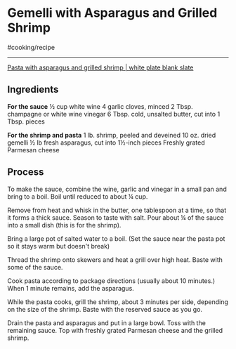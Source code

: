 # Gemelli with Asparagus and Grilled Shrimp
#cooking/recipe
- - - -
[Pasta with asparagus and grilled shrimp | white plate blank slate](http://whiteplateblankslate.com/pasta-asparagus-shrimp/)

## Ingredients
**For the sauce**
½ cup white wine
4 garlic cloves, minced
2 Tbsp. champagne or white wine vinegar
6 Tbsp. cold, unsalted butter, cut into 1 Tbsp. pieces

**For the shrimp and pasta**
1 lb. shrimp, peeled and deveined
10 oz. dried gemelli
½ lb fresh asparagus, cut into 1½-inch pieces
Freshly grated Parmesan cheese

## Process
To make the sauce, combine the wine, garlic and vinegar in a small pan and bring to a boil. Boil until reduced to about ¼ cup.

Remove from heat and whisk in the butter, one tablespoon at a time, so that it forms a thick sauce. Season to taste with salt. Pour about ¼ of the sauce into a small dish (this is for the shrimp).

Bring a large pot of salted water to a boil. (Set the sauce near the pasta pot so it stays warm but doesn't break)

Thread the shrimp onto skewers and heat a grill over high heat. Baste with some of the sauce.

Cook pasta according to package directions (usually about 10 minutes.) When 1 minute remains, add the asparagus.

While the pasta cooks, grill the shrimp, about 3 minutes per side, depending on the size of the shrimp. Baste with the reserved sauce as you go.

Drain the pasta and asparagus and put in a large bowl. Toss with the remaining sauce. Top with freshly grated Parmesan cheese and the grilled shrimp.